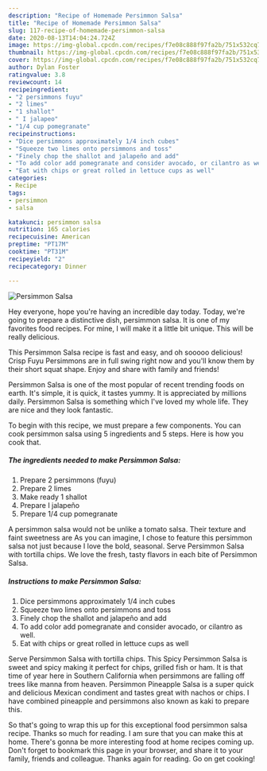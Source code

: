 ```yaml
---
description: "Recipe of Homemade Persimmon Salsa"
title: "Recipe of Homemade Persimmon Salsa"
slug: 117-recipe-of-homemade-persimmon-salsa
date: 2020-08-13T14:04:24.724Z
image: https://img-global.cpcdn.com/recipes/f7e08c888f97fa2b/751x532cq70/persimmon-salsa-recipe-main-photo.jpg
thumbnail: https://img-global.cpcdn.com/recipes/f7e08c888f97fa2b/751x532cq70/persimmon-salsa-recipe-main-photo.jpg
cover: https://img-global.cpcdn.com/recipes/f7e08c888f97fa2b/751x532cq70/persimmon-salsa-recipe-main-photo.jpg
author: Dylan Foster
ratingvalue: 3.8
reviewcount: 14
recipeingredient:
- "2 persimmons fuyu"
- "2 limes"
- "1 shallot"
- " I jalapeo"
- "1/4 cup pomegranate"
recipeinstructions:
- "Dice persimmons approximately 1/4 inch cubes"
- "Squeeze two limes onto persimmons and toss"
- "Finely chop the shallot and jalapeño and add"
- "To add color add pomegranate and consider avocado, or cilantro as well."
- "Eat with chips or great rolled in lettuce cups as well"
categories:
- Recipe
tags:
- persimmon
- salsa

katakunci: persimmon salsa 
nutrition: 165 calories
recipecuisine: American
preptime: "PT17M"
cooktime: "PT31M"
recipeyield: "2"
recipecategory: Dinner

---
```



![Persimmon Salsa](https://img-global.cpcdn.com/recipes/f7e08c888f97fa2b/751x532cq70/persimmon-salsa-recipe-main-photo.jpg)

Hey everyone, hope you're having an incredible day today. Today, we're going to prepare a distinctive dish, persimmon salsa. It is one of my favorites food recipes. For mine, I will make it a little bit unique. This will be really delicious.

This Persimmon Salsa recipe is fast and easy, and oh sooooo delicious! Crisp Fuyu Persimmons are in full swing right now and you&#39;ll know them by their short squat shape. Enjoy and share with family and friends!

Persimmon Salsa is one of the most popular of recent trending foods on earth. It's simple, it is quick, it tastes yummy. It is appreciated by millions daily. Persimmon Salsa is something which I've loved my whole life. They are nice and they look fantastic.


To begin with this recipe, we must prepare a few components. You can cook persimmon salsa using 5 ingredients and 5 steps. Here is how you cook that.

<!--inarticleads1-->

##### The ingredients needed to make Persimmon Salsa:

1. Prepare 2 persimmons (fuyu)
1. Prepare 2 limes
1. Make ready 1 shallot
1. Prepare  I jalapeño
1. Prepare 1/4 cup pomegranate


A persimmon salsa would not be unlike a tomato salsa. Their texture and faint sweetness are As you can imagine, I chose to feature this persimmon salsa not just because I love the bold, seasonal. Serve Persimmon Salsa with tortilla chips. We love the fresh, tasty flavors in each bite of Persimmon Salsa. 

<!--inarticleads2-->

##### Instructions to make Persimmon Salsa:

1. Dice persimmons approximately 1/4 inch cubes
1. Squeeze two limes onto persimmons and toss
1. Finely chop the shallot and jalapeño and add
1. To add color add pomegranate and consider avocado, or cilantro as well.
1. Eat with chips or great rolled in lettuce cups as well


Serve Persimmon Salsa with tortilla chips. This Spicy Persimmon Salsa is sweet and spicy making it perfect for chips, grilled fish or ham. It is that time of year here in Southern California when persimmons are falling off trees like manna from heaven. Persimmon Pineapple Salsa is a super quick and delicious Mexican condiment and tastes great with nachos or chips. I have combined pineapple and persimmons also known as kaki to prepare this. 

So that's going to wrap this up for this exceptional food persimmon salsa recipe. Thanks so much for reading. I am sure that you can make this at home. There's gonna be more interesting food at home recipes coming up. Don't forget to bookmark this page in your browser, and share it to your family, friends and colleague. Thanks again for reading. Go on get cooking!
